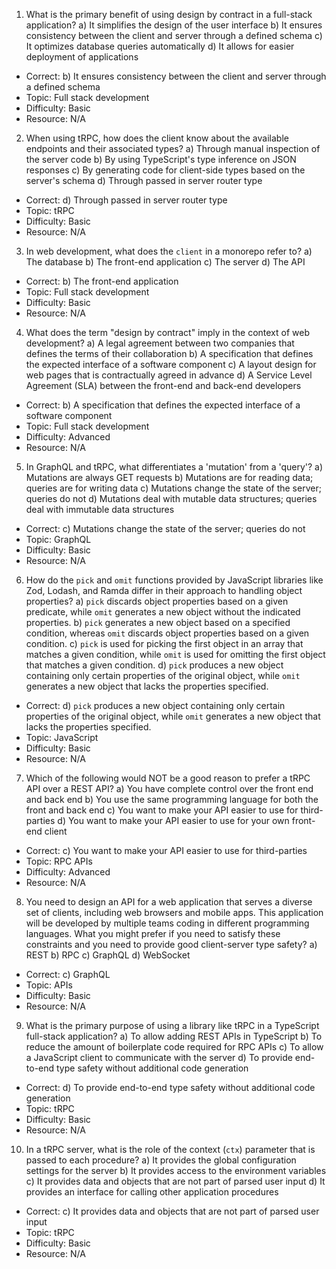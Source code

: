 1. What is the primary benefit of using design by contract in a full-stack application?
a) It simplifies the design of the user interface
b) It ensures consistency between the client and server through a defined schema
c) It optimizes database queries automatically
d) It allows for easier deployment of applications
- Correct: b) It ensures consistency between the client and server through a defined schema
- Topic: Full stack development
- Difficulty: Basic
- Resource: N/A

2. When using tRPC, how does the client know about the available endpoints and their associated types?
a) Through manual inspection of the server code
b) By using TypeScript's type inference on JSON responses
c) By generating code for client-side types based on the server's schema
d) Through passed in server router type
- Correct: d) Through passed in server router type
- Topic: tRPC
- Difficulty: Basic
- Resource: N/A

3. In web development, what does the `client` in a monorepo refer to?
a) The database
b) The front-end application
c) The server
d) The API
- Correct: b) The front-end application
- Topic: Full stack development
- Difficulty: Basic
- Resource: N/A

4. What does the term "design by contract" imply in the context of web development?
a) A legal agreement between two companies that defines the terms of their collaboration
b) A specification that defines the expected interface of a software component
c) A layout design for web pages that is contractually agreed in advance
d) A Service Level Agreement (SLA) between the front-end and back-end developers
- Correct: b) A specification that defines the expected interface of a software component
- Topic: Full stack development
- Difficulty: Advanced
- Resource: N/A

5. In GraphQL and tRPC, what differentiates a 'mutation' from a 'query'?
a) Mutations are always GET requests
b) Mutations are for reading data; queries are for writing data
c) Mutations change the state of the server; queries do not
d) Mutations deal with mutable data structures; queries deal with immutable data structures
- Correct: c) Mutations change the state of the server; queries do not
- Topic: GraphQL
- Difficulty: Basic
- Resource: N/A

6. How do the `pick` and `omit` functions provided by JavaScript libraries like Zod, Lodash, and Ramda differ in their approach to handling object properties?
a) `pick` discards object properties based on a given predicate, while `omit` generates a new object without the indicated properties.
b) `pick` generates a new object based on a specified condition, whereas `omit` discards object properties based on a given condition.
c) `pick` is used for picking the first object in an array that matches a given condition, while `omit` is used for omitting the first object that matches a given condition.
d) `pick` produces a new object containing only certain properties of the original object, while `omit` generates a new object that lacks the properties specified.
- Correct: d) `pick` produces a new object containing only certain properties of the original object, while `omit` generates a new object that lacks the properties specified.
- Topic: JavaScript
- Difficulty: Basic
- Resource: N/A

7. Which of the following would NOT be a good reason to prefer a tRPC API over a REST API?
a) You have complete control over the front end and back end
b) You use the same programming language for both the front and back end
c) You want to make your API easier to use for third-parties
d) You want to make your API easier to use for your own front-end client
- Correct: c) You want to make your API easier to use for third-parties
- Topic: RPC APIs
- Difficulty: Advanced
- Resource: N/A

8. You need to design an API for a web application that serves a diverse set of clients, including web browsers and mobile apps. This application will be developed by multiple teams coding in different programming languages. What you might prefer if you need to satisfy these constraints and you need to provide good client-server type safety?
a) REST
b) RPC
c) GraphQL
d) WebSocket
- Correct: c) GraphQL
- Topic: APIs
- Difficulty: Basic
- Resource: N/A

9. What is the primary purpose of using a library like tRPC in a TypeScript full-stack application?
a) To allow adding REST APIs in TypeScript
b) To reduce the amount of boilerplate code required for RPC APIs
c) To allow a JavaScript client to communicate with the server
d) To provide end-to-end type safety without additional code generation
- Correct: d) To provide end-to-end type safety without additional code generation
- Topic: tRPC
- Difficulty: Basic
- Resource: N/A

10. In a tRPC server, what is the role of the context (`ctx`) parameter that is passed to each procedure?
a) It provides the global configuration settings for the server
b) It provides access to the environment variables
c) It provides data and objects that are not part of parsed user input
d) It provides an interface for calling other application procedures
- Correct: c) It provides data and objects that are not part of parsed user input
- Topic: tRPC
- Difficulty: Basic
- Resource: N/A
